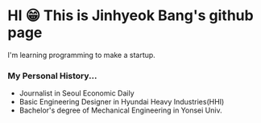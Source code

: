 # HI 😁 This is Jinhyeok Bang's github page

I'm learning programming to make a startup. <br>

### My Personal History...

- Journalist in Seoul Economic Daily <br>
- Basic Engineering Designer in Hyundai Heavy Industries(HHI) <br>
- Bachelor's degree of Mechanical Engineering in Yonsei Univ. <br>



<!--
**whaleshade/whaleshade** is a ✨ _special_ ✨ repository because its `README.md` (this file) appears on your GitHub profile.

Here are some ideas to get you started:

- 🔭 I’m currently working on ...
- 🌱 I’m currently learning ...
- 👯 I’m looking to collaborate on ...
- 🤔 I’m looking for help with ...
- 💬 Ask me about ...
- 📫 How to reach me: ...
- 😄 Pronouns: ...
- ⚡ Fun fact: ...
-->
